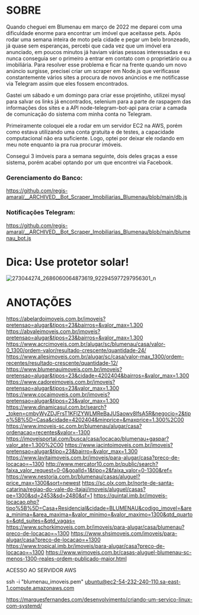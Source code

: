 # SOBRE

Quando cheguei em Blumenau em março de 2022 me deparei com uma dificuldade enorme para encontrar um imóvel que aceitasse pets. Após rodar uma semana inteira de moto pela cidade e pegar um belo bronzeado, já quase sem esperanças, percebi que cada vez que um imóvel era anunciado, em poucos minutos já haviam várias pessoas interessadas e eu nunca conseguia ser o primeiro a entrar em contato com o proprietário ou a imobiliária. 
Para resolver esse problema e ficar na frente quando um novo anúncio surgisse, precisei criar um scraper em Node.js que verificasse constantemente vários sites a procura de novos anúncios e me notificasse via Telegram assim que eles fossem encontrados.

Gastei um sábado e um domingo para criar esse projetinho, utilizei mysql para salvar os links já encontrados, selenium para a parte de raspagem das informações dos sites e a API node-telegram-bot-api para criar a camada de comunicação do sistema com minha conta no Telegram.

Primeiramente coloquei ele a rodar em um servidor EC2 na AWS, porém como estava utilizando uma conta gratuita e de testes, a capacidade computacional não era suficiente. Logo, optei por deixar ele rodando em meu note enquanto ia pra rua procurar imóveis.

Consegui 3 imóveis para a semana seguinte, dois deles graças a esse sistema, porém acabei optando por um que encontrei via Facebook.

### Gerenciamento do Banco:

https://github.com/regis-amaral/__ARCHIVED__Bot_Scraper_Imobiliarias_Blumenau/blob/main/db.js

### Notificações Telegram:

https://github.com/regis-amaral/__ARCHIVED__Bot_Scraper_Imobiliarias_Blumenau/blob/main/blumenau_bot.js

# Dica: Use protetor solar!
![273044274_2686060064873619_922945977297956301_n](https://github.com/regis-amaral/__ARCHIVED__Crawler_Imobiliarias_Blumenau/assets/118540708/9ac50e3b-e23e-4c60-a916-857060010063)



# ANOTAÇÕES

https://abelardoimoveis.com.br/imoveis?pretensao=alugar&tipos=23&bairros=&valor_max=1.300
https://abvaleimoveis.com.br/imoveis?pretensao=alugar&tipos=23&bairros=&valor_max=1.300
https://www.acrcimoveis.com.br/alugar/sc/blumenau/casa/valor-0_1300/ordem-valor/resultado-crescente/quantidade-24/
https://www.allesimoveis.com.br/alugar/sc/casa/valor-max_1300/ordem-recentes/resultado-crescente/quantidade-12/
https://www.blumenauimoveis.com.br/imoveis?pretensao=alugar&tipos=23&cidade=4202404&bairros=&valor_max=1.300
https://www.cadoreimoveis.com.br/imoveis?pretensao=alugar&tipos=23&valor_max=1.300
https://www.cocaimoveis.com.br/imoveis?pretensao=alugar&tipos=23&valor_max=1.300
https://www.dinamicasul.com.br/search?_token=cmbyWyZDJFrsT1KFlZYWLMReBaJUSaowv8lfsA5R&negocio=2&tipo%5B%5D=Casa&cidade=4202404&minprice=&maxprice=1.300%2C00
https://www.imoveis-sc.com.br/blumenau/alugar/casa?ordenacao=recentes&valor=-1300
https://imoveisportal.com/busca/casa/locacao/blumenau+gaspar?valor_ate=1.300%2C00
https://www.jacintoimoveis.com.br/imoveis?pretensao=alugar&tipo=23&bairro=&valor_max=1.300
https://www.lavitaimoveis.com.br/imoveis/para-alugar/casa?preco-de-locacao=~1300
http://www.mercator10.com.br/public/search?faixa_valor_request=0-0&goalId=1&tipo=2&faixa_valor=0-1300&ref=
https://www.nestoria.com.br/blumenau/casas/aluguel?price_max=1300&sort=newest
https://sc.olx.com.br/norte-de-santa-catarina/regiao-do-vale-do-itajai/imoveis/aluguel/casas?pe=1300&sd=2453&sd=2480&sf=1
https://quintal.imb.br/imoveis-locacao.php?tipo%5B%5D=Casa+Residencial&cidade=BLUMENAU&codigo_imovel=&area_minima=&area_maxima=&valor_minimo=&valor_maximo=1300&qtd_quartos=&qtd_suites=&qtd_vagas=
https://www.schorkimoveis.com.br/imoveis/para-alugar/casa/blumenau?preco-de-locacao=~1300
https://www.shsimoveis.com/imoveis/para-alugar/casa?preco-de-locacao=+1300
https://www.tropical.imb.br/imoveis/para-alugar/casa?preco-de-locacao=~1300
https://www.wimoveis.com.br/casas-aluguel-blumenau-sc-menos-1300-reales-ordem-publicado-maior.html


ACESSO AO SERVIDOR AWS

ssh -i "blumenau_imoveis.pem" ubuntu@ec2-54-232-240-110.sa-east-1.compute.amazonaws.com


https://marquesfernandes.com/desenvolvimento/criando-um-servico-linux-com-systemd/



